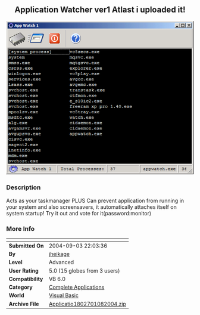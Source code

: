 ﻿<div align="center">

## Application Watcher ver1 Atlast i uploaded it\!

<img src="PIC2004108221528289.gif">
</div>

### Description

Acts as your taskmanager PLUS Can prevent application from running in your system and also screensavers, it automatically attaches itself on system startup! Try it out and vote for it(password:monitor)
 
### More Info
 


<span>             |<span>
---                |---
**Submitted On**   |2004-09-03 22:03:36
**By**             |[jheikage](https://github.com/Planet-Source-Code/PSCIndex/blob/master/ByAuthor/jheikage.md)
**Level**          |Advanced
**User Rating**    |5.0 (15 globes from 3 users)
**Compatibility**  |VB 6\.0
**Category**       |[Complete Applications](https://github.com/Planet-Source-Code/PSCIndex/blob/master/ByCategory/complete-applications__1-27.md)
**World**          |[Visual Basic](https://github.com/Planet-Source-Code/PSCIndex/blob/master/ByWorld/visual-basic.md)
**Archive File**   |[Applicatio1802701082004\.zip](https://github.com/Planet-Source-Code/jheikage-application-watcher-ver1-atlast-i-uploaded-it__1-56606/archive/master.zip)








